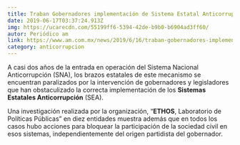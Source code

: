 ```yaml
---
title: Traban Gobernadores implementación de Sistema Estatal Anticorrupción
date: 2019-06-17T03:37:24.913Z
img: https://ucarecdn.com/55199ff6-5394-42de-b9b0-b6904ad3ff60/
autor: Periódico am
link: https://www.am.com.mx/news/2019/6/16/traban-gobernadores-implementacion-de-sistema-estatal-anticorrupcion-385796.html
category: anticorrupcion
---
```

A casi dos años de la entrada en operación del Sistema Nacional Anticorrupción (SNA), los brazos estatales de este mecanismo se encuentran paralizados por la intervención de gobernadores y legisladores que han obstaculizado la correcta implementación de los **Sistemas Estatales Anticorrupción** (SEA).

Una investigación realizada por la organización, “**ETHOS**, Laboratorio de Políticas Públicas” en diez entidades muestra además que en todos los casos hubo acciones para bloquear la participación de la sociedad civil en esos sistemas, independientemente del origen partidista del gobernador.